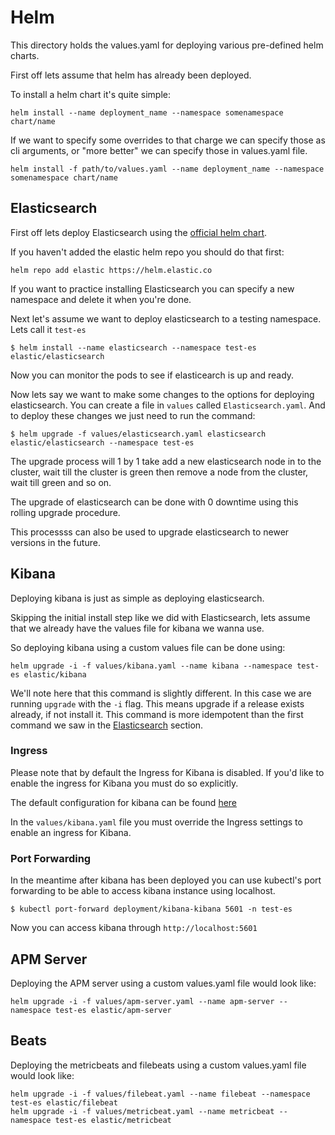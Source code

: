 # Helm

This directory holds the values.yaml for deploying various pre-defined helm charts. 

First off lets assume that helm has already been deployed. 

To install a helm chart it's quite simple:

```
helm install --name deployment_name --namespace somenamespace chart/name
```

If we want to specify some overrides to that charge we can specify those as cli arguments, 
or "more better" we can specify those in values.yaml file. 

```
helm install -f path/to/values.yaml --name deployment_name --namespace somenamespace chart/name
```

## Elasticsearch

First off lets deploy Elasticsearch using the 
[official helm chart](https://github.com/elastic/helm-charts/tree/master/elasticsearch). 

If you haven't added the elastic helm repo you should do that first:

```
helm repo add elastic https://helm.elastic.co
```

If you want to practice installing Elasticsearch you can specify a new namespace and delete it when you're done. 

Next let's assume we want to deploy elasticsearch to a testing namespace. Lets call it `test-es`

```
$ helm install --name elasticsearch --namespace test-es elastic/elasticsearch
```

Now you can monitor the pods to see if elasticearch is up and ready. 

Now lets say we want to make some changes to the options for deploying elasticsearch. 
You can create a file in `values` called `Elasticsearch.yaml`. And to deploy these changes
we just need to run the command: 

```
$ helm upgrade -f values/elasticsearch.yaml elasticsearch elastic/elasticsearch --namespace test-es
```

The upgrade process will 1 by 1 take add a new elasticsearch node in to the cluster, wait till the cluster is green
then remove a node from the cluster, wait till green and so on. 

The upgrade of elasticsearch can be done with 0 downtime using this rolling upgrade procedure. 

This processss can also be used to upgrade elasticsearch to newer versions in the future. 

## Kibana

Deploying kibana is just as simple as deploying elasticsearch. 

Skipping the initial install step like we did with Elasticsearch, lets assume that we already have the values file
for kibana we wanna use. 

So deploying kibana using a custom values file can be done using: 

```
helm upgrade -i -f values/kibana.yaml --name kibana --namespace test-es elastic/kibana
```

We'll note here that this command is slightly different. In this case we are running `upgrade` with the `-i` flag. 
This means upgrade if a release exists already, if not install it. This command is more idempotent than the first
command we saw in the [Elasticsearch](./README.md#elasticsearch) section.

### Ingress

Please note that by default the Ingress for Kibana is disabled. 
If you'd like to enable the ingress for Kibana you must do so explicitly. 

The default configuration for kibana can be found [here](https://github.com/elastic/helm-charts/blob/master/kibana/values.yaml#L105-L116)

In the `values/kibana.yaml` file you must override the Ingress settings to enable an ingress for Kibana. 

### Port Forwarding

In the meantime after kibana has been deployed you can use kubectl's port forwarding to be able to access kibana
instance using localhost. 

```
$ kubectl port-forward deployment/kibana-kibana 5601 -n test-es
```

Now you can access kibana through `http://localhost:5601`


## APM Server

Deploying the APM server using a custom values.yaml file would look like: 

```
helm upgrade -i -f values/apm-server.yaml --name apm-server --namespace test-es elastic/apm-server
```


## Beats

Deploying the metricbeats and filebeats using a custom values.yaml file would look like: 

```
helm upgrade -i -f values/filebeat.yaml --name filebeat --namespace test-es elastic/filebeat
helm upgrade -i -f values/metricbeat.yaml --name metricbeat --namespace test-es elastic/metricbeat
```

